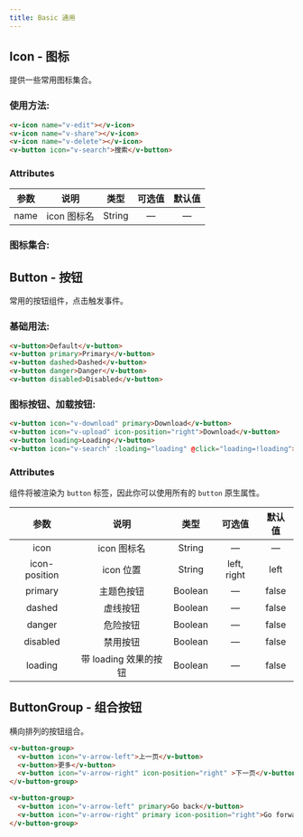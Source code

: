 ```yaml
---
title: Basic 通用
---
```


## Icon - 图标
提供一些常用图标集合。

### 使用方法:

<ClientOnly>
  <icon-demo1></icon-demo1>
</ClientOnly>

```HTML
<v-icon name="v-edit"></v-icon>
<v-icon name="v-share"></v-icon>
<v-icon name="v-delete"></v-icon>
<v-button icon="v-search">搜索</v-button>
```

### Attributes
参数 | 说明 | 类型 | 可选值 | 默认值
:-:| :-: | :-: | :-: | :-: 
name | icon 图标名 | String | — | —


### 图标集合:
<ClientOnly>
  <icon-demo2></icon-demo2>
</ClientOnly>

## Button - 按钮
常用的按钮组件，点击触发事件。

### 基础用法:

<ClientOnly>
  <button-demo1></button-demo1>
</ClientOnly>

```HTML
<v-button>Default</v-button>
<v-button primary>Primary</v-button>
<v-button dashed>Dashed</v-button>
<v-button danger>Danger</v-button>
<v-button disabled>Disabled</v-button>
```

### 图标按钮、加载按钮:

<ClientOnly>
  <button-demo2></button-demo2>
</ClientOnly>

```HTML
<v-button icon="v-download" primary>Download</v-button>
<v-button icon="v-upload" icon-position="right">Download</v-button>
<v-button loading>Loading</v-button>
<v-button icon="v-search" :loading="loading" @click="loading=!loading">Click me!</v-button>
```

### Attributes
组件将被渲染为 `button` 标签，因此你可以使用所有的 `button` 原生属性。

参数 | 说明 | 类型 | 可选值 | 默认值
:-:| :-: | :-: | :-: | :-: 
icon | icon 图标名 | String | — | —
icon-position | icon 位置 | String | left, right | left
primary | 主题色按钮 | Boolean | — | false
dashed | 虚线按钮 | Boolean | — | false
danger | 危险按钮 | Boolean | — | false
disabled | 禁用按钮 | Boolean | — | false
loading | 带 loading 效果的按钮 | Boolean | — | false

## ButtonGroup - 组合按钮
横向排列的按钮组合。

<ClientOnly>
  <button-group-demo></button-group-demo>
</ClientOnly>

```HTML
<v-button-group>
  <v-button icon="v-arrow-left">上一页</v-button>
  <v-button>更多</v-button>
  <v-button icon="v-arrow-right" icon-position="right" >下一页</v-button>
</v-button-group>

<v-button-group>
  <v-button icon="v-arrow-left" primary>Go back</v-button>
  <v-button icon="v-arrow-right" primary icon-position="right">Go forward</v-button>
</v-button-group>
```